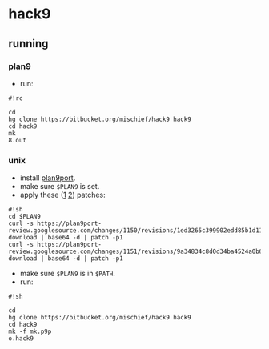 # hack9 #

## running ##

### plan9 ###
* run:

```
#!rc

cd
hg clone https://bitbucket.org/mischief/hack9 hack9
cd hack9
mk
8.out
```

### unix ###
* install [plan9port](https://github.com/9fans/plan9port).
* make sure `$PLAN9` is set.
* apply these ([1](https://plan9port-review.googlesource.com/#/c/1150/) [2](https://plan9port-review.googlesource.com/#/c/1151/)) patches:
```
#!sh
cd $PLAN9
curl -s https://plan9port-review.googlesource.com/changes/1150/revisions/1ed3265c399902edd85b1d110211a5f3fdf1d640/patch?download | base64 -d | patch -p1
curl -s https://plan9port-review.googlesource.com/changes/1151/revisions/9a34834c8d0d34ba4524a0b673629830753a2890/patch?download | base64 -d | patch -p1
```
* make sure `$PLAN9` is in `$PATH`.
* run:
```
#!sh

cd
hg clone https://bitbucket.org/mischief/hack9 hack9
cd hack9
mk -f mk.p9p
o.hack9
```

